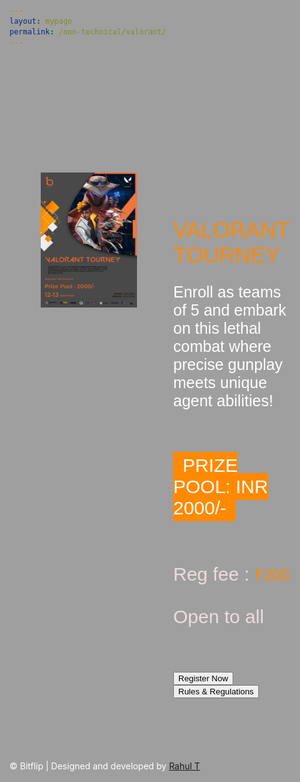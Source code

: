 ```yaml
---
layout: mypage
permalink: /non-technical/valorant/
---
```

<style>

body{
    color: #ffffff;
}

.container-ideathon{
    margin-top: 200px;
    margin-left: auto;
    margin-right: auto;
    display: grid;
    grid-template-columns: 1fr 1fr;
    max-width: 80%;
    column-gap: 20px;
    margin-bottom: 100px;
}

.boxes img{
    max-width: 80%;
    justify-self: center;
}
.boxes p{
    font-size: 25px;
    font-family: Verdana, Geneva, Tahoma, sans-serif;
    font-weight: 100;
}
.boxes h4{
    font-family: Verdana, Geneva, Tahoma, sans-serif;
    color: #ecdddd;
    font-size: 30px;
    margin-bottom: 20px;
    padding-top: 30px;
    font-weight: 400;
}
.boxes h5{
    color: #ffffff;
    font-size: 20px;
    font-weight: 300;
    padding-top: 30px;
}
#prize{
    font-family: Arial, Helvetica, sans-serif;
    background-color: #ff8900;
    padding:5px 15px;
    color: #ffffff;
}
.date-sub{
    color: #ff8900;
    font-family: monospace;
    letter-spacing: .0001rem;
}
.boxes:nth-child(3){
    margin-top: 80px;
    margin-bottom: 200px;
    
    justify-self: center;
}

.ab{
    color: #ff8900;
    font-size: 25px;
    font-weight: 200;
}
.c{
    font-size: 35px;
}
@media(max-width: 767px){
    .container-ideathon{
        grid-template-columns: 1fr;

    }
    .boxes img{
        max-width: 100%;
    }

    .boxes h4{
        font-size: 22px;
        font-weight: 200;
        color: #ffffff;
    }
    .container-ideathon .boxes:nth-child(1){
        display: block;
    }
    .c{
        font-size: 30px;
    }
}

.btn-01{
    margin-right: 50px;
}
#canvas {
        width: 100%;
        min-height: 500vh;
        background: #121212;
        background-image: url('/static/images/game-back.jpg');
        background-size: contain;
        position:absolute;
        left:0;
        top:0;
        position: fixed;
        z-index:-1;
        opacity: .4;
    }
</style>

<canvas id="canvas"></canvas>

<div class="container-ideathon">
    <div class="boxes">
        <img src="/static/images/bitflip_nontech_val_final1 (1).jpg" alt="poster">
    </div>
    <div class="boxes">
        <h4><span class="ab c">VALORANT TOURNEY</span></h4>
        <p>Enroll as teams of 5 and embark on this lethal combat where precise gunplay meets unique agent abilities!</p>
        <h4><span id="prize">PRIZE POOL: INR 2000/-</span></h4>
        <h4>Reg fee : <span class="ab">₹200 </span> <br><br>
            Open to all <br><br>
            </h4><br>
            <a href="https://rzp.io/l/bitflipgaming"><button class="btn-01">Register Now</button></a>
            <a href="/static/BITFLIP_VALORANT TOURNEY_ RULES AND REGULATIONS.pdf"><button class="btn-01">Rules & Regulations</button></a>
    </div>
</div>
<p id="footer">&copy; Bitflip | Designed and developed by <a href="https://github.com/rawho">Rahul T</a> </p>


<script>
    var Canvas = document.getElementById('canvas');
var ctx = Canvas.getContext('2d');

var resize = function() {
    Canvas.width = Canvas.clientWidth;
    Canvas.height = Canvas.clientHeight;
};
window.addEventListener('resize', resize);
resize();

var elements = [];
var presets = {};

presets.o = function (x, y, s, dx, dy) {
    return {
        x: x,
        y: y,
        r: 12 * s,
        w: 5 * s,
        dx: dx,
        dy: dy,
        draw: function(ctx, t) {
            this.x += this.dx;
            this.y += this.dy;
            
            ctx.beginPath();
            ctx.arc(this.x + + Math.sin((50 + x + (t / 10)) / 100) * 3, this.y + + Math.sin((45 + x + (t / 10)) / 100) * 4, this.r, 0, 2 * Math.PI, false);
            ctx.lineWidth = this.w;
            ctx.strokeStyle = '#fff';
            ctx.stroke();
        }
    }
};

presets.x = function (x, y, s, dx, dy, dr, r) {
    r = r || 0;
    return {
        x: x,
        y: y,
        s: 20 * s,
        w: 5 * s,
        r: r,
        dx: dx,
        dy: dy,
        dr: dr,
        draw: function(ctx, t) {
            this.x += this.dx;
            this.y += this.dy;
            this.r += this.dr;
            
            var _this = this;
            var line = function(x, y, tx, ty, c, o) {
                o = o || 0;
                ctx.beginPath();
                ctx.moveTo(-o + ((_this.s / 2) * x), o + ((_this.s / 2) * y));
                ctx.lineTo(-o + ((_this.s / 2) * tx), o + ((_this.s / 2) * ty));
                ctx.lineWidth = _this.w;
                ctx.strokeStyle = c;
                ctx.stroke();
            };
            
            ctx.save();
            
            ctx.translate(this.x + Math.sin((x + (t / 10)) / 100) * 5, this.y + Math.sin((10 + x + (t / 10)) / 100) * 2);
            ctx.rotate(this.r * Math.PI / 180);
            
            line(-1, -1, 1, 1, '#fff');
            line(1, -1, -1, 1, '#fff');
            
            ctx.restore();
        }
    }
};

for(var x = 0; x < Canvas.width; x++) {
    for(var y = 0; y < Canvas.height; y++) {
        if(Math.round(Math.random() * 8000) == 1) {
            var s = ((Math.random() * 5) + 1) / 10;
            if(Math.round(Math.random()) == 1)
                elements.push(presets.o(x, y, s, 0, 0));
            else
                elements.push(presets.x(x, y, s, 0, 0, ((Math.random() * 3) - 1) / 10, (Math.random() * 360)));
        }
    }
}

setInterval(function() {
    ctx.clearRect(0, 0, Canvas.width, Canvas.height);

    var time = new Date().getTime();
    for (var e in elements)
		elements[e].draw(ctx, time);
}, 10);
</script>